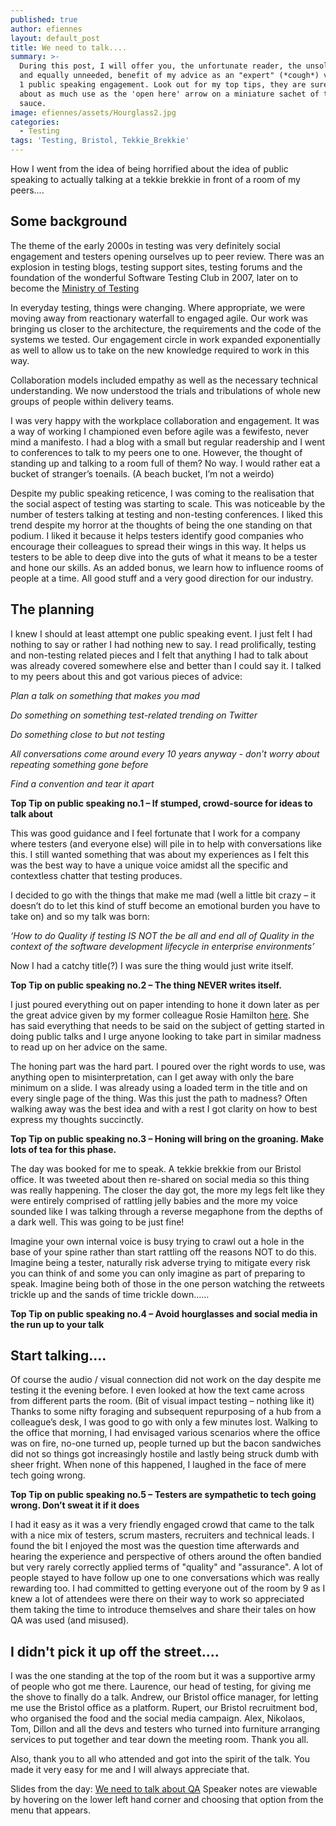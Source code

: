 ```yaml
---
published: true
author: efiennes
layout: default_post
title: We need to talk....
summary: >-
  During this post, I will offer you, the unfortunate reader, the unsolicited
  and equally unneeded, benefit of my advice as an "expert" (*cough*) veteran of
  1 public speaking engagement. Look out for my top tips, they are sure to be
  about as much use as the 'open here' arrow on a miniature sachet of tomato
  sauce.
image: efiennes/assets/Hourglass2.jpg
categories:
  - Testing
tags: 'Testing, Bristol, Tekkie_Brekkie'
---
```

How I went from the idea of being horrified about the idea of public speaking to actually talking at a tekkie brekkie in front of a room of my peers....

## Some background
The theme of the early 2000s in testing was very definitely social engagement and testers opening ourselves up to peer review. There was an explosion in testing blogs, testing support sites, testing forums and the foundation of the wonderful Software Testing Club in 2007, later on to become the [Ministry of Testing](https://www.ministryoftesting.com/about-us)

In everyday testing, things were changing. Where appropriate, we were moving away from reactionary waterfall to engaged agile. Our work was bringing us closer to the architecture, the requirements and the code of the systems we tested. Our engagement circle in work expanded exponentially as well to allow us to take on the new knowledge required to work in this way. 

Collaboration models included empathy as well as the necessary technical understanding. We now understood the trials and tribulations of whole new groups of people within delivery teams.

I was very happy with the workplace collaboration and engagement. It was a way of working I championed even before agile was a fewifesto, never mind a manifesto. I had a blog with a small but regular readership and I went to conferences to talk to my peers one to one. However, the thought of standing up and talking to a room full of them? No way. I would rather eat a bucket of stranger’s toenails. (A beach bucket, I’m not a weirdo)

Despite my public speaking reticence, I was coming to the realisation that the social aspect of testing was starting to scale. This was noticeable by the number of testers talking at testing and non-testing conferences. I liked this trend despite my horror at the thoughts of being the one standing on that podium. I liked it because it helps testers identify good companies who encourage their colleagues to spread their wings in this way. It helps us testers to be able to deep dive into the guts of what it means to be a tester and hone our skills. As an added bonus, we learn how to influence rooms of people at a time. All good stuff and a very good direction for our industry.

## The planning
I knew I should at least attempt one public speaking event. I just felt I had nothing to say or rather I had nothing new to say. I read prolifically, testing and non-testing related pieces and I felt that anything I had to talk about was already covered somewhere else and better than I could say it. I talked to my peers about this and got various pieces of advice:

_Plan a talk on something that makes you mad_

_Do something on something test-related trending on Twitter_

_Do something close to but not testing_

_All conversations come around every 10 years anyway - don’t worry about repeating something gone before_

_Find a convention and tear it apart_

**Top Tip on public speaking no.1 – If stumped, crowd-source for ideas to talk about**

This was good guidance and I feel fortunate that I work for a company where testers (and everyone else) will pile in to help with conversations like this. I still wanted something that was about my experiences as I felt this was the best way to have a unique voice amidst all the specific and contextless chatter that testing produces.

I decided to go with the things that make me mad (well a little bit crazy – it doesn’t do to let this kind of stuff become an emotional burden you have to take on) and so my talk was born:

_‘How to do Quality if testing IS NOT the be all and end all of Quality in the context of the software development lifecycle in enterprise environments’_

Now I had a catchy title(?) I was sure the thing would just write itself.

**Top Tip on public speaking no.2 – The thing NEVER writes itself.**

I just poured everything out on paper intending to hone it down later as per the great advice given by my former colleague Rosie Hamilton [here](https://blog.scottlogic.com/2016/09/27/learning-to-talk.html). She has said everything that needs to be said on the subject of getting started in doing public talks and I urge anyone looking to take part in similar madness to read up on her advice on the same.

The honing part was the hard part. I poured over the right words to use, was anything open to misinterpretation, can I get away with only the bare minimum on a slide. I was already using a loaded term in the title and on every single page of the thing. Was this just the path to madness? Often walking away was the best idea and with a rest I got clarity on how to best express my thoughts succinctly.

**Top Tip on public speaking no.3 – Honing will bring on the groaning. Make lots of tea for this phase.**

The day was booked for me to speak. A tekkie brekkie from our Bristol office. It was tweeted about then re-shared on social media so this thing was really happening. The closer the day got, the more my legs felt like they were entirely comprised of rattling jelly babies and the more my voice sounded like I was talking through a reverse megaphone from the depths of a dark well. This was going to be just fine!

Imagine your own internal voice is busy trying to crawl out a hole in the base of your spine rather than start rattling off the reasons NOT to do this. Imagine being a tester, naturally risk adverse trying to mitigate every risk you can think of and some you can only imagine as part of preparing to speak. Imagine being both of those in the one person watching the retweets trickle up and the sands of time trickle down……

**Top Tip on public speaking no.4 – Avoid hourglasses and social media in the run up to your talk**

## Start talking....
Of course the audio / visual connection did not work on the day despite me testing it the evening before. I even looked at how the text came across from different parts the room. (Bit of visual impact testing – nothing like it) Thanks to some nifty foraging and subsequent repurposing of a hub from a colleague’s desk, I was good to go with only a few minutes lost. Walking to the office that morning, I had envisaged various scenarios where the office was on fire, no-one turned up, people turned up but the bacon sandwiches did not so things got increasingly hostile and lastly being struck dumb with sheer fright. When none of this happened, I laughed in the face of mere tech going wrong. 

**Top Tip on public speaking no.5 – Testers are sympathetic to tech going wrong. Don’t sweat it if it does**

I had it easy as it was a very friendly engaged crowd that came to the talk with a nice mix of testers, scrum masters, recruiters and technical leads. I found the bit I enjoyed the most was the question time afterwards and hearing the experience and perspective of others around the often bandied but very rarely correctly applied terms of "quality" and "assurance". A lot of people stayed to have follow up one to one conversations which was really rewarding too. I had committed to getting everyone out of the room by 9 as I knew a lot of attendees were there on their way to work so appreciated them taking the time to introduce themselves and share their tales on how QA was used (and misused).

## I didn't pick it up off the street....
I was the one standing at the top of the room but it was a supportive army of people who got me there. Laurence, our head of testing, for giving me the shove to finally do a talk. Andrew, our Bristol office manager, for letting me use the Bristol office as a platform. Rupert, our Bristol recruitment bod, who organised the food and the social media campaign. Alex, Nikolaos, Tom, Dillon and all the devs and testers who turned into furniture arranging services to put together and tear down the meeting room. Thank you all.

Also, thank you to all who attended and got into the spirit of the talk. You made it very easy for me and I will always appreciate that.

Slides from the day: [We need to talk about QA](https://docs.google.com/presentation/d/e/2PACX-1vTvlNjIIpA2Z-XKZpXIyDvRJgZnZN_t76hXhVBRSq8P2vm20pOo_wOWJOrPfRGMXLnaS9KAxJdY3duZ/pub?start=false&loop=false&delayms=10000)
Speaker notes are viewable by hovering on the lower left hand corner and choosing that option from the menu that appears.
